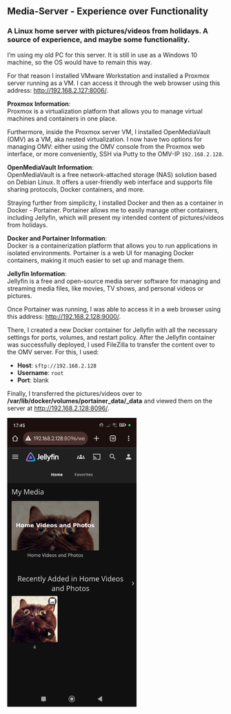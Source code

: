 ## Media-Server - Experience over Functionality

### A Linux home server with pictures/videos from holidays. A source of experience, and maybe some functionality.

I’m using my old PC for this server. It is still in use as a Windows 10 machine, so the OS would have to remain this way.

For that reason I installed VMware Workstation and installed a Proxmox server running as a VM. I can access it through the web browser using this address: http://192.168.2.127:8006/.

**Proxmox Information**:  
Proxmox is a virtualization platform that allows you to manage virtual machines and containers in one place.

Furthermore, inside the Proxmox server VM, I installed OpenMediaVault (OMV) as a VM, aka nested virtualization. I now have two options for managing OMV: either using the OMV console from the Proxmox web interface, or more conveniently, SSH via Putty to the OMV-IP `192.168.2.128`.

**OpenMediaVault Information**:  
OpenMediaVault is a free network-attached storage (NAS) solution based on Debian Linux. It offers a user-friendly web interface and supports file sharing protocols, Docker containers, and more.

Straying further from simplicity, I installed Docker and then as a container in Docker - Portainer. Portainer allows me to easily manage other containers, including Jellyfin, which will present my intended content of pictures/videos from holidays.

**Docker and Portainer Information**:  
Docker is a containerization platform that allows you to run applications in isolated environments. Portainer is a web UI for managing Docker containers, making it much easier to set up and manage them.

**Jellyfin Information**:  
Jellyfin is a free and open-source media server software for managing and streaming media files, like movies, TV shows, and personal videos or pictures.

Once Portainer was running, I was able to access it in a web browser using this address: http://192.168.2.128:9000/.

There, I created a new Docker container for Jellyfin with all the necessary settings for ports, volumes, and restart policy. After the Jellyfin container was successfully deployed, I used FileZilla to transfer the content over to the OMV server. For this, I used:

- **Host**: `sftp://192.168.2.128`
- **Username**: `root`
- **Port**: blank

Finally, I transferred the pictures/videos over to **/var/lib/docker/volumes/portainer_data/_data** and viewed them on the server at http://192.168.2.128:8096/.

<img src="https://github.com/PapazovVilian/Media-Server/raw/main/Image%202025-04-09%20at%2017.46.07.jpeg" alt="Result on mobile phone" width="300"/>




